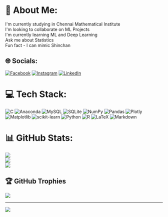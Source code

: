 # 💫 About Me:
I'm currently studying in Chennai Mathematical Institute<br>I'm looking to collaborate on ML Projects<br>I'm currently learning ML and Deep Learning<br>Ask me about Statistics<br>Fun fact - I can mimic Shinchan<br>


## 🌐 Socials:
[![Facebook](https://img.shields.io/badge/Facebook-%231877F2.svg?logo=Facebook&logoColor=white)]([https://facebook.com/KironmoyRoy](https://www.facebook.com/profile.php?id=100004575676927)) [![Instagram](https://img.shields.io/badge/Instagram-%23E4405F.svg?logo=Instagram&logoColor=white)](https://instagram.com/KironmoyRoy) [![LinkedIn](https://img.shields.io/badge/LinkedIn-%230077B5.svg?logo=linkedin&logoColor=white)](https://linkedin.com/in/KironmoyRoy) 

# 💻 Tech Stack:
![C](https://img.shields.io/badge/c-%2300599C.svg?style=plastic&logo=c&logoColor=white) ![Anaconda](https://img.shields.io/badge/Anaconda-%2344A833.svg?style=plastic&logo=anaconda&logoColor=white) ![MySQL](https://img.shields.io/badge/mysql-%2300000f.svg?style=plastic&logo=mysql&logoColor=white) ![SQLite](https://img.shields.io/badge/sqlite-%2307405e.svg?style=plastic&logo=sqlite&logoColor=white) ![NumPy](https://img.shields.io/badge/numpy-%23013243.svg?style=plastic&logo=numpy&logoColor=white) ![Pandas](https://img.shields.io/badge/pandas-%23150458.svg?style=plastic&logo=pandas&logoColor=white) ![Plotly](https://img.shields.io/badge/Plotly-%233F4F75.svg?style=plastic&logo=plotly&logoColor=white) ![Matplotlib](https://img.shields.io/badge/Matplotlib-%23ffffff.svg?style=plastic&logo=Matplotlib&logoColor=black) ![scikit-learn](https://img.shields.io/badge/scikit--learn-%23F7931E.svg?style=plastic&logo=scikit-learn&logoColor=white) ![Python](https://img.shields.io/badge/python-3670A0?style=plastic&logo=python&logoColor=ffdd54) ![R](https://img.shields.io/badge/r-%23276DC3.svg?style=plastic&logo=r&logoColor=white) ![LaTeX](https://img.shields.io/badge/latex-%23008080.svg?style=plastic&logo=latex&logoColor=white) ![Markdown](https://img.shields.io/badge/markdown-%23000000.svg?style=plastic&logo=markdown&logoColor=white)
# 📊 GitHub Stats:
![](https://github-readme-stats.vercel.app/api?username=kiru2001&theme=radical&hide_border=false&include_all_commits=true&count_private=true)<br/>
![](https://github-readme-streak-stats.herokuapp.com/?user=kiru2001&theme=radical&hide_border=false)<br/>
![](https://github-readme-stats.vercel.app/api/top-langs/?username=kiru2001&theme=radical&hide_border=false&include_all_commits=true&count_private=true&layout=compact)

## 🏆 GitHub Trophies
![](https://github-profile-trophy.vercel.app/?username=kiru2001&theme=radical&no-frame=false&no-bg=false&margin-w=4)

---
[![](https://visitcount.itsvg.in/api?id=kiru2001&icon=8&color=12)](https://visitcount.itsvg.in)

<!-- Proudly created with GPRM ( https://gprm.itsvg.in ) -->
